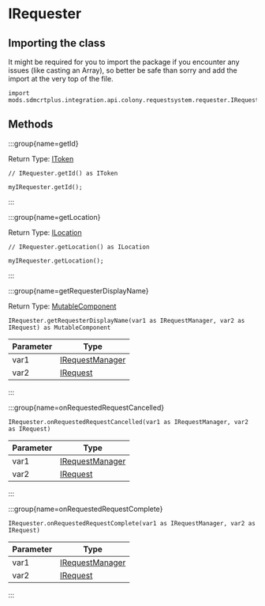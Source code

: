 # IRequester

## Importing the class

It might be required for you to import the package if you encounter any issues (like casting an Array), so better be safe than sorry and add the import at the very top of the file.
```zenscript
import mods.sdmcrtplus.integration.api.colony.requestsystem.requester.IRequester;
```


## Methods

:::group{name=getId}

Return Type: [IToken](/mods/sdmcrtplus/integration/minecolonies/api/colony/requestsystem/token/IToken)

```zenscript
// IRequester.getId() as IToken

myIRequester.getId();
```

:::

:::group{name=getLocation}

Return Type: [ILocation](/mods/sdmcrtplus/integration/minecolonies/api/colony/requestsystem/location/ILocation)

```zenscript
// IRequester.getLocation() as ILocation

myIRequester.getLocation();
```

:::

:::group{name=getRequesterDisplayName}

Return Type: [MutableComponent](/vanilla/api/text/MutableComponent)

```zenscript
IRequester.getRequesterDisplayName(var1 as IRequestManager, var2 as IRequest) as MutableComponent
```

| Parameter |                                                    Type                                                     |
|-----------|-------------------------------------------------------------------------------------------------------------|
| var1      | [IRequestManager](/mods/sdmcrtplus/integration/minecolonies/api/colony/managers/interfaces/IRequestManager) |
| var2      | [IRequest](/mods/sdmcrtplus/integration/minecolonies/api/colony/requestsystem/request/IRequest)             |


:::

:::group{name=onRequestedRequestCancelled}

```zenscript
IRequester.onRequestedRequestCancelled(var1 as IRequestManager, var2 as IRequest)
```

| Parameter |                                                    Type                                                     |
|-----------|-------------------------------------------------------------------------------------------------------------|
| var1      | [IRequestManager](/mods/sdmcrtplus/integration/minecolonies/api/colony/managers/interfaces/IRequestManager) |
| var2      | [IRequest](/mods/sdmcrtplus/integration/minecolonies/api/colony/requestsystem/request/IRequest)             |


:::

:::group{name=onRequestedRequestComplete}

```zenscript
IRequester.onRequestedRequestComplete(var1 as IRequestManager, var2 as IRequest)
```

| Parameter |                                                    Type                                                     |
|-----------|-------------------------------------------------------------------------------------------------------------|
| var1      | [IRequestManager](/mods/sdmcrtplus/integration/minecolonies/api/colony/managers/interfaces/IRequestManager) |
| var2      | [IRequest](/mods/sdmcrtplus/integration/minecolonies/api/colony/requestsystem/request/IRequest)             |


:::


